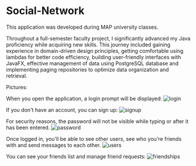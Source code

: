 # Social-Network
This application was developed during MAP university classes.

Throughout a full-semester faculty project, I significantly advanced my Java proficiency while acquiring new skills. This journey included gaining experience in domain-driven design principles, getting comfortable using lambdas for better code efficiency, building user-friendly interfaces with JavaFX, effective management of data using PostgreSQL database and implementing paging repositories to optimize data organization and retrieval.

Pictures:

When you open the application, a login prompt will be displayed:
![login](https://github.com/maria-osan/Social-Network/assets/159919331/a399dc24-f32d-43a1-875f-eaaa8979b1c2)

If you don't have an account, you can sign up:
![signup](https://github.com/maria-osan/Social-Network/assets/159919331/620800f1-acbe-4067-8eb2-a5fc7b583a57)

For security reasons, the password will not be visible while typing or after it has been entered.
![password](https://github.com/maria-osan/Social-Network/assets/159919331/c912d544-3f75-4070-afbf-87ac48b1c20a)

Once logged in, you'll be able to see other users, see who you're friends with and send messages to each other.
![users](https://github.com/maria-osan/Social-Network/assets/159919331/fe0d3db4-8783-4c8d-8e01-377a6b46fe09)

You can see your friends list and manage friend requests:
![friendships](https://github.com/maria-osan/Social-Network/assets/159919331/6987d9d6-8d34-4d7e-8d37-3a42a091fb58)
